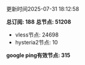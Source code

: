 更新时间2025-07-31 18:12:58

**总订阅: 188**
**总节点: 51208**
- vless节点: 24698
- hysteria2节点: 10

**google ping有效节点: 315**
